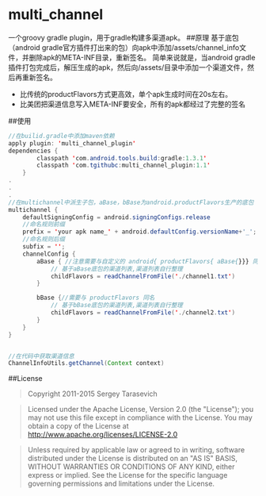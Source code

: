 # multi_channel
一个groovy gradle plugin，用于gradle构建多渠道apk。
##原理
基于底包（android gradle官方插件打出来的包）向apk中添加/assets/channel_info文件，并删除apk的META-INF目录，重新签名。
简单来说就是，当android gradle插件打包完成后，解压生成的apk，然后向/assets/目录中添加一个渠道文件，然后再重新签名。
		

* 比传统的productFlavors方式更高效，单个apk生成时间在20s左右。
* 比美团把渠道信息写入META-INF要安全，所有的apk都经过了完整的签名

##使用
```java
//在builid.gradle中添加maven依赖
apply plugin: 'multi_channel_plugin'
dependencies {
        classpath 'com.android.tools.build:gradle:1.3.1'
        classpath 'com.tgithubc:multi_channel_plugin:1.1'
    }
.
.
.
//在multichannel中派生子包，aBase，bBase为android.productFlavors生产的底包
multichannel {
    defaultSigningConfig = android.signingConfigs.release
    //命名规则前缀
    prefix = 'your apk name_' + android.defaultConfig.versionName+'_';
    //命名规则后缀
    subfix = '';
    channelConfig {
        aBase { //注意需要与自定义的 android{ productFlavors{ aBase{}}} 同名
            // 基于aBase底包的渠道列表,渠道列表自行整理
            childFlavors = readChannelFromFile('./channel1.txt')
        }

        bBase {//需要与 productFlavors 同名
            // 基于bBase底包的渠道列表,渠道列表自行整理
            childFlavors = readChannelFromFile('./channel2.txt')
        }
    }
}


//在代码中获取渠道信息
ChannelInfoUtils.getChannel(Context context)
```
##License

>Copyright 2011-2015 Sergey Tarasevich

>Licensed under the Apache License, Version 2.0 (the "License");
>you may not use this file except in compliance with the License.
>You may obtain a copy of the License at
>http://www.apache.org/licenses/LICENSE-2.0

>Unless required by applicable law or agreed to in writing, software
>distributed under the License is distributed on an "AS IS" BASIS,
>WITHOUT WARRANTIES OR CONDITIONS OF ANY KIND, either express or implied.
>See the License for the specific language governing permissions and
>limitations under the License.
